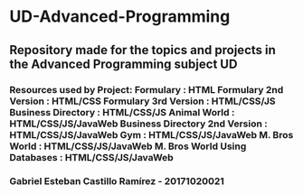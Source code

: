 # UD-Advanced-Programming
<h2>Repository made for the topics and projects in the Advanced Programming subject UD</h2>
<h3>Resources used by Project:
	Formulary : HTML
	Formulary 2nd Version : HTML/CSS
	Formulary 3rd Version : HTML/CSS/JS
	Business Directory : HTML/CSS/JS
	Animal World : HTML/CSS/JS/JavaWeb
	Business Directory 2nd Version : HTML/CSS/JS/JavaWeb
	Gym : HTML/CSS/JS/JavaWeb
	M. Bros World : HTML/CSS/JS/JavaWeb
	M. Bros World Using Databases : HTML/CSS/JS/JavaWeb
</h3>
<h3>Gabriel Esteban Castillo Ramírez - 20171020021</h3>
